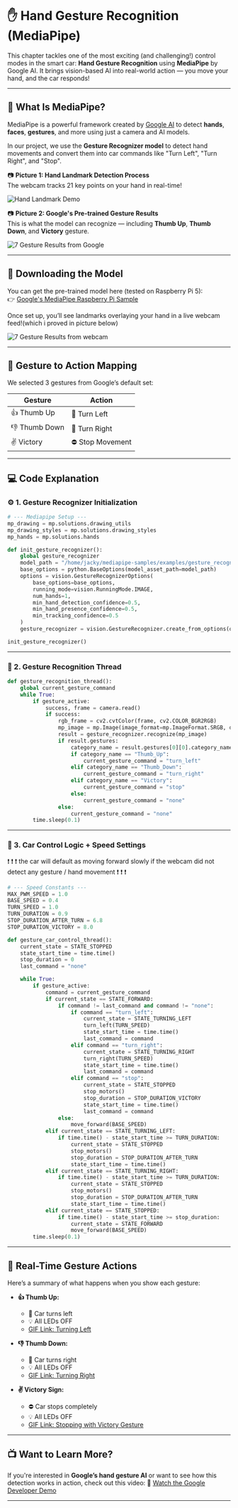 
# ✋ Hand Gesture Recognition (MediaPipe)

This chapter tackles one of the most exciting (and challenging!) control modes in the smart car: **Hand Gesture Recognition** using **MediaPipe** by Google AI. It brings vision-based AI into real-world action — you move your hand, and the car responds!

---

## 🧠 What Is MediaPipe?

MediaPipe is a powerful framework created by [Google AI](https://ai.google.dev/edge/mediapipe/solutions/vision/hand_landmarker) to detect **hands**, **faces**, **gestures**, and more using just a camera and AI models.

In our project, we use the **Gesture Recognizer model** to detect hand movements and convert them into car commands like "Turn Left", "Turn Right", and "Stop".

📷 **Picture 1: Hand Landmark Detection Process**  
The webcam tracks 21 key points on your hand in real-time!

![Hand Landmark Demo](assets/hand_landmark_example.jpg)

📷 **Picture 2: Google's Pre-trained Gesture Results**  
This is what the model can recognize — including **Thumb Up**, **Thumb Down**, and **Victory** gesture.

![7 Gesture Results from Google](assets/gesture_results.jpg)

---

## 🔗 Downloading the Model

You can get the pre-trained model here (tested on Raspberry Pi 5):  
👉 [Google's MediaPipe Raspberry Pi Sample](https://github.com/google-ai-edge/mediapipe-samples/tree/main/examples/gesture_recognizer/raspberry_pi)

Once set up, you’ll see landmarks overlaying your hand in a live webcam feed!(which i proved in picture below)

![7 Gesture Results from webcam](assets/webcam_gesture_result.JPG)

---

## 🤝 Gesture to Action Mapping

We selected 3 gestures from Google’s default set:

| Gesture     | Action         |
|-------------|----------------|
| 👍 Thumb Up  | 🔄 Turn Left     |
| 👎 Thumb Down| 🔁 Turn Right    |
| ✌️ Victory   | ⛔ Stop Movement |

---

## 💻 Code Explanation

### ⚙️ 1. Gesture Recognizer Initialization

```python
# --- Mediapipe Setup ---
mp_drawing = mp.solutions.drawing_utils
mp_drawing_styles = mp.solutions.drawing_styles
mp_hands = mp.solutions.hands

def init_gesture_recognizer():
    global gesture_recognizer
    model_path = "/home/jacky/mediapipe-samples/examples/gesture_recognizer/raspberry_pi/gesture_recognizer.task"
    base_options = python.BaseOptions(model_asset_path=model_path)
    options = vision.GestureRecognizerOptions(
        base_options=base_options,
        running_mode=vision.RunningMode.IMAGE,
        num_hands=1,
        min_hand_detection_confidence=0.5,
        min_hand_presence_confidence=0.5,
        min_tracking_confidence=0.5
    )
    gesture_recognizer = vision.GestureRecognizer.create_from_options(options)

init_gesture_recognizer()
```

---

### 🎯 2. Gesture Recognition Thread

```python
def gesture_recognition_thread():
    global current_gesture_command
    while True:
        if gesture_active:
            success, frame = camera.read()
            if success:
                rgb_frame = cv2.cvtColor(frame, cv2.COLOR_BGR2RGB)
                mp_image = mp.Image(image_format=mp.ImageFormat.SRGB, data=rgb_frame)
                result = gesture_recognizer.recognize(mp_image)
                if result.gestures:
                    category_name = result.gestures[0][0].category_name
                    if category_name == "Thumb_Up":
                        current_gesture_command = "turn_left"
                    elif category_name == "Thumb_Down":
                        current_gesture_command = "turn_right"
                    elif category_name == "Victory":
                        current_gesture_command = "stop"
                    else:
                        current_gesture_command = "none"
                else:
                    current_gesture_command = "none"
        time.sleep(0.1)
```

---

### 🧠 3. Car Control Logic + Speed Settings
❗ ❗ ❗  the car will default as moving forward slowly if the webcam did not detect any gesture / hand movement ❗ ❗ ❗ 
```python
# --- Speed Constants ---
MAX_PWM_SPEED = 1.0
BASE_SPEED = 0.4
TURN_SPEED = 1.0
TURN_DURATION = 0.9
STOP_DURATION_AFTER_TURN = 6.8
STOP_DURATION_VICTORY = 8.0

def gesture_car_control_thread():
    current_state = STATE_STOPPED
    state_start_time = time.time()
    stop_duration = 0
    last_command = "none"

    while True:
        if gesture_active:
            command = current_gesture_command
            if current_state == STATE_FORWARD:
                if command != last_command and command != "none":
                    if command == "turn_left":
                        current_state = STATE_TURNING_LEFT
                        turn_left(TURN_SPEED)
                        state_start_time = time.time()
                        last_command = command
                    elif command == "turn_right":
                        current_state = STATE_TURNING_RIGHT
                        turn_right(TURN_SPEED)
                        state_start_time = time.time()
                        last_command = command
                    elif command == "stop":
                        current_state = STATE_STOPPED
                        stop_motors()
                        stop_duration = STOP_DURATION_VICTORY
                        state_start_time = time.time()
                        last_command = command
                else:
                    move_forward(BASE_SPEED)
            elif current_state == STATE_TURNING_LEFT:
                if time.time() - state_start_time >= TURN_DURATION:
                    current_state = STATE_STOPPED
                    stop_motors()
                    stop_duration = STOP_DURATION_AFTER_TURN
                    state_start_time = time.time()
            elif current_state == STATE_TURNING_RIGHT:
                if time.time() - state_start_time >= TURN_DURATION:
                    current_state = STATE_STOPPED
                    stop_motors()
                    stop_duration = STOP_DURATION_AFTER_TURN
                    state_start_time = time.time()
            elif current_state == STATE_STOPPED:
                if time.time() - state_start_time >= stop_duration:
                    current_state = STATE_FORWARD
                    move_forward(BASE_SPEED)
        time.sleep(0.1)
```

---

## 🧪 Real-Time Gesture Actions

Here’s a summary of what happens when you show each gesture:

* **👍 Thumb Up:**

  * 🔄 Car turns left
  * 💡 All LEDs OFF
  * [GIF Link: Turning Left](https://example.com/gesture_left.gif)

* **👎 Thumb Down:**

  * 🔁 Car turns right
  * 💡 All LEDs OFF
  * [GIF Link: Turning Right](https://example.com/gesture_right.gif)

* **✌️ Victory Sign:**

  * ⛔ Car stops completely
  * 💡 All LEDs OFF
  * [GIF Link: Stopping with Victory Gesture](https://example.com/gesture_stop.gif)

---

## 📺 Want to Learn More?

If you're interested in **Google’s hand gesture AI** or want to see how this detection works in action, check out this video:
🎥 [Watch the Google Developer Demo](https://www.youtube.com/watch?v=EWaYOil--sQ)

---


